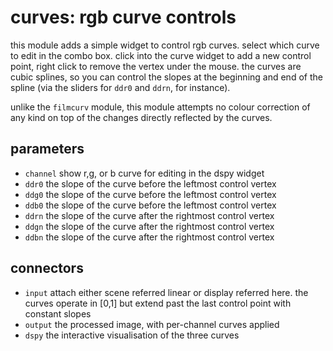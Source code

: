# curves: rgb curve controls

this module adds a simple widget to control rgb curves.
select which curve to edit in the combo box.
click into the curve widget to add a new control point, right click to remove the
vertex under the mouse. the curves are cubic splines, so you can control the
slopes at the beginning and end of the spline (via the sliders for `ddr0` and
`ddrn`, for instance).

unlike the `filmcurv` module, this module attempts no colour correction of
any kind on top of the changes directly reflected by the curves.

## parameters

* `channel` show r,g, or b curve for editing in the dspy widget
* `ddr0` the slope of the curve before the leftmost control vertex
* `ddg0` the slope of the curve before the leftmost control vertex
* `ddb0` the slope of the curve before the leftmost control vertex
* `ddrn` the slope of the curve after the rightmost control vertex
* `ddgn` the slope of the curve after the rightmost control vertex
* `ddbn` the slope of the curve after the rightmost control vertex

## connectors

* `input` attach either scene referred linear or display referred here. the curves operate in [0,1] but extend past the last control point with constant slopes
* `output` the processed image, with per-channel curves applied
* `dspy` the interactive visualisation of the three curves


